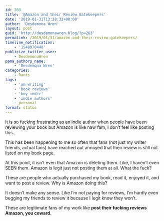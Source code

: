 ```yaml
---
id: 263
title: '@Amazon and their Review Gatekeepers'
date: '2019-01-31T13:28:32+00:00'
author: 'Desdemona Wren'
layout: post
guid: 'http://desdemonawren.blog/?p=263'
permalink: /2019/01/31/amazon-and-their-review-gatekeepers/
timeline_notification:
    - '1548970440'
publicize_twitter_user:
    - DesdemonaWren
ppma_authors_name:
    - 'Desdemona Wren'
categories:
    - Rants
tags:
    - 'am writing'
    - 'book reviews'
    - 'buy indie'
    - 'indie authors'
    - personal
format: status
---
```


It is so fucking frustrating as an indie author when people have been reviewing your book but Amazon is like naw fam, I don’t feel like posting this.

This has been happening to me so often that fans (not just my writer friends, actual fans) have reached out annoyed that their review is *still* not listed on my book page.

At this point, it isn’t even that Amazon is deleting them. Like, I haven’t even SEEN them. Amazon is legit just not posting them at all. What the fuck?

These are people who actually purchased my book, read it, enjoyed it, and want to post a review. Why is Amazon doing this?

It doesn’t make any sense. Like I’m not paying for reviews, I’m hardly even begging my friends to review it because I legit know they won’t.

These are legitimate fans of my work like **post their fucking reviews Amazon, you coward.**